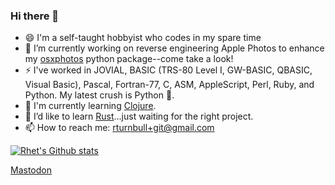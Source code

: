 ### Hi there 👋
- 😄 I'm a self-taught hobbyist who codes in my spare time
- 🔭 I’m currently working on reverse engineering Apple Photos to enhance my [osxphotos](https://github.com/RhetTbull/osxphotos) python package--come take a look!
- ⚡ I've worked in JOVIAL, BASIC (TRS-80 Level I, GW-BASIC, QBASIC, Visual Basic), Pascal, Fortran-77, C, ASM, AppleScript, Perl, Ruby, and Python.  My latest crush is Python 🐍.
- 📗 I'm currently learning [Clojure](https://clojure.org/).
- 🌱 I’d like to learn [Rust](https://www.rust-lang.org/)...just waiting for the right project.
- 📫 How to reach me: rturnbull+git@gmail.com 

[![Rhet's Github stats](https://github-readme-stats.vercel.app/api?username=rhettbull)](https://github.com/anuraghazra/github-readme-stats)

<!--
**RhetTbull/RhetTbull** is a ✨ _special_ ✨ repository because its `README.md` (this file) appears on your GitHub profile.

Here are some ideas to get you started:

- 🔭 I’m currently working on ...
- 🌱 I’m currently learning ...
- 👯 I’m looking to collaborate on ...
- 🤔 I’m looking for help with ...
- 💬 Ask me about ...
- 📫 How to reach me: ...
- 😄 Pronouns: ...
- ⚡ Fun fact: ...
-->

<a rel="me" href="https://fosstodon.org/@RhetTbull">Mastodon</a>
